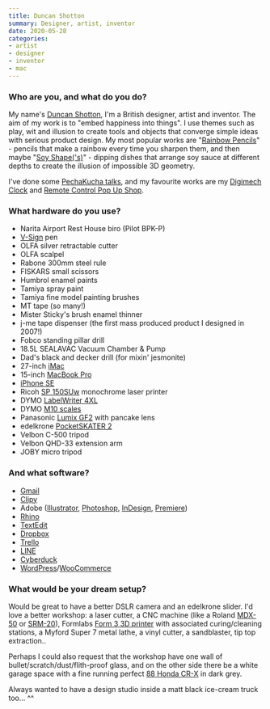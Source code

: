 ```yaml
---
title: Duncan Shotton
summary: Designer, artist, inventor
date: 2020-05-28
categories:
- artist
- designer
- inventor
- mac
---
```


### Who are you, and what do you do?

My name's [Duncan Shotton](https://dshott.co.uk/ "Duncan's website."), I'm a British designer, artist and inventor. The aim of my work is to "embed happiness into things". I use themes such as play, wit and illusion to create tools and objects that converge simple ideas with serious product design. My most popular works are "[Rainbow Pencils](https://dshott.co.uk/rainbow "Duncan's rainbow pencils.")" - pencils that make a rainbow every time you sharpen them, and then maybe "[Soy Shape('s)](https://dshott.co.uk/product/soy/ "Duncan's soy sauce dipping dishes.")" - dipping dishes that arrange soy sauce at different depths to create the illusion of impossible 3D geometry.

I've done some [PechaKucha talks](https://www.pechakucha.com/users/duncan-shotton "Duncan's PechaKucha account."), and my favourite works are my [Digimech Clock](https://dshott.co.uk/digimech "Duncan's electromagnetic clock.") and [Remote Control Pop Up Shop](https://dshott.co.uk/rc-shop "Duncan's tiny remotes controlled pop up shop.").

### What hardware do you use?

- Narita Airport Rest House biro (Pilot BPK-P)
- [V-Sign][] pen
- OLFA silver retractable cutter
- OLFA scalpel
- Rabone 300mm steel rule
- FISKARS small scissors
- Humbrol enamel paints
- Tamiya spray paint
- Tamiya fine model painting brushes
- MT tape (so many!)
- Mister Sticky's brush enamel thinner
- j-me tape dispenser (the first mass produced product I designed in 2007!)
- Fobco standing pillar drill
- 18.5L SEALAVAC Vacuum Chamber & Pump
- Dad's black and decker drill (for mixin' jesmonite)
- 27-inch [iMac][]
- 15-inch [MacBook Pro][macbook-pro]
- [iPhone SE][iphone-se]
- Ricoh [SP 150SUw][sp-150suw] monochrome laser printer
- DYMO [LabelWriter 4XL][labelwriter-4xl]
- DYMO [M10 scales][postal-scale-m10]
- Panasonic [Lumix GF2][lumix-dmc-gf2] with pancake lens
- edelkrone [PocketSKATER 2][pocketskater-2]
- Velbon C-500 tripod
- Velbon QHD-33 extension arm
- JOBY micro tripod

### And what software?

- [Gmail][]
- [Clipy][]
- Adobe ([Illustrator][], [Photoshop][], [InDesign][], [Premiere][])
- [Rhino][]
- [TextEdit][]
- [Dropbox]()
- [Trello]()
- [LINE][]
- [Cyberduck][]
- [WordPress][]/[WooCommerce][]

### What would be your dream setup?

Would be great to have a better DSLR camera and an edelkrone slider. I'd love a better workshop: a laser cutter, a CNC machine (like a Roland [MDX-50][modela-mdx-50] or [SRM-20][monofab-srm-20]), Formlabs [Form 3 3D printer][form-3] with associated curing/cleaning stations, a Myford Super 7 metal lathe, a vinyl cutter, a sandblaster, tip top extraction..

Perhaps I could also request that the workshop have one wall of bullet/scratch/dust/flith-proof glass, and on the other side there be a white garage space with a fine running perfect [88 Honda CR-X][cr-x] in dark grey.

Always wanted to have a design studio inside a matt black ice-cream truck too... ^^

[clipy]: https://github.com/Clipy/Clipy "A clipboard tool for macOS."
[cr-x]: https://en.wikipedia.org/wiki/Honda_CR-X "A car."
[cyberduck]: https://cyberduck.io/ "An FTP/SFTP client."
[form-3]: https://formlabs.com/3d-printers/form-3/ "A 3D printer."
[gmail]: https://mail.google.com/mail/u/0/ "Web-based email."
[illustrator]: https://www.adobe.com/products/illustrator.html "A vector graphics editor."
[imac]: https://www.apple.com/imac-24/ "An all-in-one computer."
[indesign]: https://www.adobe.com/products/indesign.html "A desktop/web publishing application."
[iphone-se]: https://en.wikipedia.org/wiki/IPhone_SE "A 4 inch smartphone."
[labelwriter-4xl]: https://www.dymo.com/en-US/labelwriter-4xl-label-printer "A label printer."
[line]: https://line.me/en/ "A messaging service."
[lumix-dmc-gf2]: http://web.archive.org/web/20230204233534/http://www.amazon.com/Panasonic-Four-Thirds-Interchangeable-3-0-Inch-Touch-Screen/dp/B004A8ZQJS/ "A 12 megapixel digital camera with changeable lens."
[macbook-pro]: https://www.apple.com/macbook-pro/ "A laptop."
[modela-mdx-50]: https://www.rolanddga.com/products/3d/mdx-50-benchtop-cnc-mill "A CNC mill."
[monofab-srm-20]: https://www.rolanddga.com/products/3d/srm-20-small-milling-machine "A CNC mill."
[photoshop]: https://www.adobe.com/products/photoshop.html "A bitmap image editor."
[pocketskater-2]: http://web.archive.org/web/20220810204835/https://support.edelkrone.com/hc/en-us/articles/360007750931-PocketSKATER-2- "A wheeled camera slider."
[postal-scale-m10]: http://web.archive.org/web/20170704052309/http://www.dymo.com/en-GB/postal-scale-m10-m10lb-digital-postal-scale "A set of scales."
[premiere]: https://www.adobe.com/products/premiere.html "A video editing suite."
[rhino]: https://www.rhino3d.com/ "3D modelling software."
[sp-150suw]: http://support.ricoh.com/bb/html/dr_ut_e/apc/model/sp150suw/sp150suw.htm "A monochrome laser printer."
[textedit]: http://web.archive.org/web/20200525165141/https://support.apple.com/en-us/HT2523 "A text editor included with Mac OS X."
[v-sign]: http://web.archive.org/web/20210411223859/https://www.pilotpen.eu/en/v-sign-pen-medium-tip.html?master_product_id=887 "A pen."
[woocommerce]: https://woocommerce.com/ "An e-commerce plugin for WordPress."
[wordpress]: https://wordpress.com/ "Weblog publishing software."
